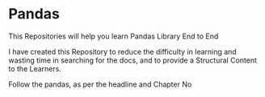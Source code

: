 # Pandas
This Repositories will help you learn Pandas Library End to End

I have created this Repository to reduce the difficulty in learning and wasting time in searching for the docs, and to provide a Structural Content to the Learners.

Follow the pandas, as per the headline and Chapter No
